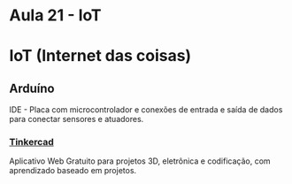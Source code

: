 # Aula 21 - IoT
# IoT (Internet das coisas)
## Arduíno
IDE - Placa com microcontrolador e conexões de entrada e saída de dados para conectar sensores e atuadores.
### [Tinkercad](https://www.tinkercad.com/)
Aplicativo Web Gratuito para projetos 3D, eletrônica e codificação, com aprendizado baseado em projetos.
